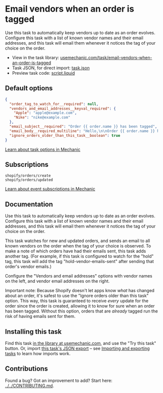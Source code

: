 # Email vendors when an order is tagged

Use this task to automatically keep vendors up to date as an order evolves. Configure this task with a list of known vendor names and their email addresses, and this task will email them whenever it notices the tag of your choice on the order.

* View in the task library: [usemechanic.com/task/email-vendors-when-an-order-is-tagged](https://usemechanic.com/task/email-vendors-when-an-order-is-tagged)
* Task JSON, for direct import: [task.json](../../tasks/email-vendors-when-an-order-is-tagged.json)
* Preview task code: [script.liquid](./script.liquid)

## Default options

```json
{
  "order_tag_to_watch_for__required": null,
  "vendors_and_email_addresses__keyval_required": {
    "Apple": "apple@example.com",
    "Nike": "nike@example.com"
  },
  "email_subject__required": "Order {{ order.name }} has been tagged",
  "email_body__required_multiline": "Hello,\n\nOrder {{ order.name }} has been tagged.\n\nThanks,\n{{ shop.name }}",
  "ignore_orders_older_than_this_task__boolean": true
}
```

[Learn about task options in Mechanic](https://docs.usemechanic.com/article/471-task-options)

## Subscriptions

```liquid
shopify/orders/create
shopify/orders/updated
```

[Learn about event subscriptions in Mechanic](https://docs.usemechanic.com/article/408-subscriptions)

## Documentation

Use this task to automatically keep vendors up to date as an order evolves. Configure this task with a list of known vendor names and their email addresses, and this task will email them whenever it notices the tag of your choice on the order.

This task watches for new and updated orders, and sends an email to all known vendors on the order when the tag of your choice is observed. To make a note of which orders have had their emails sent, this task adds another tag. (For example, if this task is configured to watch for the "hold" tag, this task will add the tag "hold-vendor-emails-sent" after sending that order's vendor emails.)

Configure the "Vendors and email addresses" options with vendor names on the left, and vendor email addresses on the right.

Important note: Because Shopify doesn't let apps know _what_ has changed about an order, it's safest to use the "Ignore orders older than this task" option. This way, this task is guaranteed to receive _every_ update for the order since the order is created, allowing it to know for sure when an order has been tagged. Without this option, orders that are _already_ tagged run the risk of having emails sent for them.

## Installing this task

Find this task [in the library at usemechanic.com](https://usemechanic.com/task/email-vendors-when-an-order-is-tagged), and use the "Try this task" button. Or, import [this task's JSON export](../../tasks/email-vendors-when-an-order-is-tagged.json) – see [Importing and exporting tasks](https://docs.usemechanic.com/article/505-importing-and-exporting-tasks) to learn how imports work.

## Contributions

Found a bug? Got an improvement to add? Start here: [../../CONTRIBUTING.md](../../CONTRIBUTING.md).
